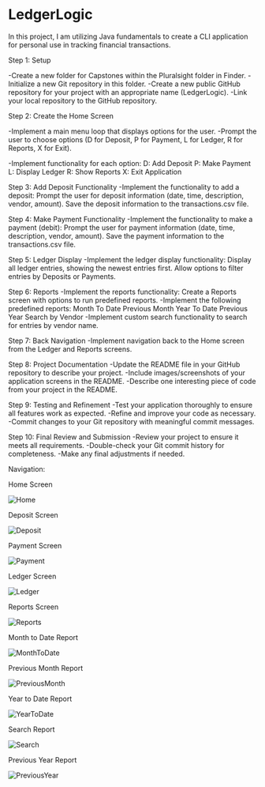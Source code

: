 # LedgerLogic
In this project, I am utilizing Java fundamentals to create a CLI application for personal use in tracking financial transactions. 

Step 1: Setup

-Create a new folder for Capstones within the Pluralsight folder in Finder.
-Initialize a new Git repository in this folder.
-Create a new public GitHub repository for your project with an appropriate name (LedgerLogic).
-Link your local repository to the GitHub repository.

Step 2: Create the Home Screen

-Implement a main menu loop that displays options for the user.
-Prompt the user to choose options (D for Deposit, P for Payment, L for Ledger, R for Reports, X for Exit).

-Implement functionality for each option:
    D: Add Deposit
    P: Make Payment
    L: Display Ledger
    R: Show Reports
    X: Exit Application
    
Step 3: Add Deposit Functionality
-Implement the functionality to add a deposit:
    Prompt the user for deposit information (date, time, description, vendor, amount).
    Save the deposit information to the transactions.csv file.

Step 4: Make Payment Functionality
-Implement the functionality to make a payment (debit):
    Prompt the user for payment information (date, time, description, vendor, amount).
    Save the payment information to the transactions.csv file.
    
Step 5: Ledger Display
-Implement the ledger display functionality:
    Display all ledger entries, showing the newest entries first.
    Allow options to filter entries by Deposits or Payments.
    
Step 6: Reports
-Implement the reports functionality:
    Create a Reports screen with options to run predefined reports.
    -Implement the following predefined reports:
        Month To Date
        Previous Month
        Year To Date
        Previous Year
        Search by Vendor
    -Implement custom search functionality to search for entries by vendor name.
    
Step 7: Back Navigation
-Implement navigation back to the Home screen from the Ledger and Reports screens.

Step 8: Project Documentation
-Update the README file in your GitHub repository to describe your project.
-Include images/screenshots of your application screens in the README.
-Describe one interesting piece of code from your project in the README.

Step 9: Testing and Refinement
-Test your application thoroughly to ensure all features work as expected.
-Refine and improve your code as necessary.
-Commit changes to your Git repository with meaningful commit messages.

Step 10: Final Review and Submission
-Review your project to ensure it meets all requirements.
-Double-check your Git commit history for completeness.
-Make any final adjustments if needed.

Navigation:

Home Screen

![Home](https://github.com/aarho94/LedgerLogic/assets/166449365/7b15c079-29a8-420c-a630-ae750a945314)

Deposit Screen

![Deposit](https://github.com/aarho94/LedgerLogic/assets/166449365/2c78c0fe-7139-444a-9cda-0155f1816c48)

Payment Screen

![Payment](https://github.com/aarho94/LedgerLogic/assets/166449365/26dc1479-b517-4722-bd9c-7fcb4342fc93)

Ledger Screen

![Ledger](https://github.com/aarho94/LedgerLogic/assets/166449365/008aa907-a1b8-42f2-945b-2bb3adee95dd)

Reports Screen

![Reports](https://github.com/aarho94/LedgerLogic/assets/166449365/c721493b-bb49-4a74-8237-c581271530b5)

Month to Date Report

![MonthToDate](https://github.com/aarho94/LedgerLogic/assets/166449365/9869403c-8ef2-474f-8c46-4468ef4c401c)

Previous Month Report

![PreviousMonth](https://github.com/aarho94/LedgerLogic/assets/166449365/22c1dd0b-bdd3-4d62-9d0a-d1d38144396a)

Year to Date Report

![YearToDate](https://github.com/aarho94/LedgerLogic/assets/166449365/616294da-2549-4720-882f-4aff7b354be6)

Search Report

![Search](https://github.com/aarho94/LedgerLogic/assets/166449365/1d2c86b0-2846-4773-85cb-50689701e51e)

Previous Year Report

![PreviousYear](https://github.com/aarho94/LedgerLogic/assets/166449365/ebed7c85-35a0-4f8d-a33d-d56cf3fc013c)
